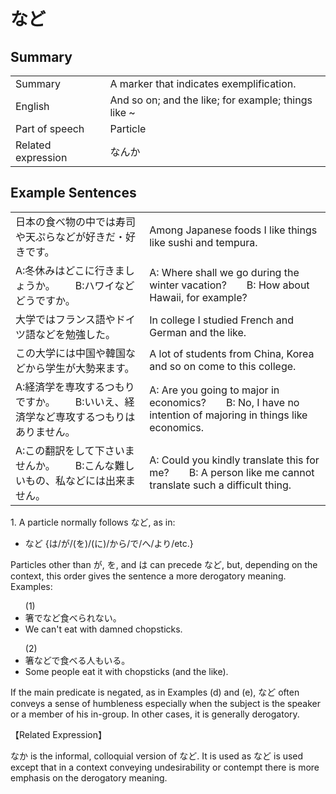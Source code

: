 # など

## Summary

<table><tr>   <td>Summary</td>   <td>A marker that indicates exemplification.</td></tr><tr>   <td>English</td>   <td>And so on; and the like; for example; things like ~</td></tr><tr>   <td>Part of speech</td>   <td>Particle</td></tr><tr>   <td>Related expression</td>   <td>なんか</td></tr></table>

## Example Sentences

<table><tr>   <td>日本の食べ物の中では寿司や天ぷらなどが好きだ・好きです。</td>   <td>Among Japanese foods I like things like sushi and tempura.</td></tr><tr>   <td>A:冬休みはどこに行きましょうか。  B:ハワイなどどうですか。</td>   <td>A: Where shall we go during the winter vacation?&emsp;&emsp;B: How about Hawaii, for example?</td></tr><tr>   <td>大学ではフランス語やドイツ語などを勉強した。</td>   <td>In college I studied French and German and the like.</td></tr><tr>   <td>この大学には中国や韓国などから学生が大勢来ます。</td>   <td>A lot of students from China, Korea and so on come to this college.</td></tr><tr>   <td>A:経済学を専攻するつもりですか。  B:いいえ、経済学など専攻するつもりはありません。</td>   <td>A: Are you going to major in economics?&emsp;&emsp;B: No, I have no intention of majoring in things like economics.</td></tr><tr>   <td>A:この翻訳をして下さいませんか。  B:こんな難しいもの、私などには出来ません。</td>   <td>A: Could you kindly translate this for me?&emsp;&emsp;B: A person like me cannot translate such a difficult thing.</td></tr></table>

<p>1. A particle normally follows <span class="cloze">など</span>, as in:</p>  <ul> <li><span class="cloze">など</span> {は/が/(を)/(に)/から/で/へ/より/etc.}</li> </ul>  <p>Particles other than が, を, and は can precede <span class="cloze">など</span>, but, depending on the context, this order gives the sentence a more derogatory meaning. Examples:</p>  <ul>(1) <li>箸で<span class="cloze">など</span>食べられない。</li> <li>We can't eat with damned chopsticks.</li> </ul>  <ul>(2) <li>箸<span class="cloze">など</span>で食べる人もいる。</li> <li>Some people eat it with chopsticks (and the like).</li> </ul>  <p>If the main predicate is negated, as in Examples (d) and (e), <span class="cloze">など</span> often conveys a sense of humbleness especially when the subject is the speaker or a member of his in-group. In other cases, it is generally derogatory.</p>  <p>【Related Expression】</p>  <p>なか is the informal, colloquial version of <span class="cloze">など</span>. It is used as <span class="cloze">など</span> is used except that in a context conveying undesirability or contempt there is more emphasis on the derogatory meaning.</p>

